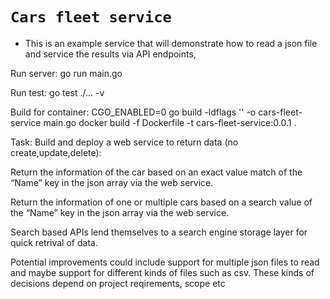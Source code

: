 # `Cars fleet service` 
* This is an example service that will demonstrate how to read a json file and service the results via API endpoints, 

Run server:
go run main.go

Run test:
go test ./... -v

Build for container:
CGO_ENABLED=0 go build -ldflags '' -o cars-fleet-service main.go
docker build -f Dockerfile -t cars-fleet-service:0.0.1 .

Task: 
Build and deploy a web service to return data (no create,update,delete): 
 
Return the information of the car based on an exact value match of the “Name” key in 
the json array via the web service.

Return the information of one or multiple cars based on a search value of the “Name” 
key in the json array via the web service.

Search based APIs lend themselves to a search engine storage layer for quick retrival of data.

Potential improvements could include support for multiple json files to read and maybe support for different kinds of files such as csv. These kinds of decisions depend on project reqirements, scope etc